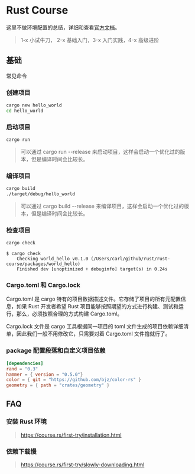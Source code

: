 # Rust Course

这里不做环境配置的总结，详细和查看[官方文档](https://course.rs/into-rust.html)。

> 1-x 小试牛刀， 2-x 基础入门，3-x 入门实践，4-x 高级进阶

## 基础
常见命令

### 创建项目
```bash
cargo new hello_world
cd hello_world
```

### 启动项目
```bash
cargo run
```

> 可以通过 cargo run --release 来启动项目，这样会启动一个优化过的版本，但是编译时间会比较长。


### 编译项目
```bash
cargo build
./target/debug/hello_world
```

> 可以通过 cargo build --release 来编译项目，这样会启动一个优化过的版本，但是编译时间会比较长。

### 检查项目
```bash
cargo check
```

```
$ cargo check
    Checking world_hello v0.1.0 (/Users/carl/github/rust/rust-course/packages/world_hello)
    Finished dev [unoptimized + debuginfo] target(s) in 0.24s
```

### Cargo.toml 和 Cargo.lock

Cargo.toml 是 cargo 特有的项目数据描述文件。它存储了项目的所有元配置信息，如果 Rust 开发者希望 Rust 项目能够按照期望的方式进行构建、测试和运行，那么，必须按照合理的方式构建 Cargo.toml。

Cargo.lock 文件是 cargo 工具根据同一项目的 toml 文件生成的项目依赖详细清单，因此我们一般不用修改它，只需要对着 Cargo.toml 文件撸就行了。

### package 配置段落和自定义项目依赖

```toml
[dependencies]
rand = "0.3"
hammer = { version = "0.5.0"}
color = { git = "https://github.com/bjz/color-rs" }
geometry = { path = "crates/geometry" }
```

## FAQ

### 安装 Rust 环境

> https://course.rs/first-try/installation.html

### 依赖下载慢

> https://course.rs/first-try/slowly-downloading.html